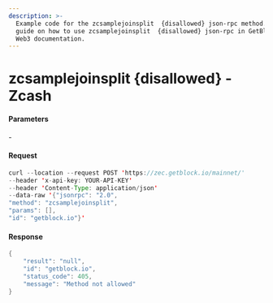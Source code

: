 ```yaml
---
description: >-
  Example code for the zcsamplejoinsplit  {disallowed} json-rpc method. Сomplete
  guide on how to use zcsamplejoinsplit  {disallowed} json-rpc in GetBlock.io
  Web3 documentation.
---
```


# zcsamplejoinsplit {disallowed} - Zcash

#### Parameters

\-

#### Request

```java
curl --location --request POST 'https://zec.getblock.io/mainnet/' 
--header 'x-api-key: YOUR-API-KEY' 
--header 'Content-Type: application/json' 
--data-raw '{"jsonrpc": "2.0",
"method": "zcsamplejoinsplit",
"params": [],
"id": "getblock.io"}'
```

#### Response

```java
{
    "result": "null",
    "id": "getblock.io",
    "status_code": 405,
    "message": "Method not allowed"
}
```
